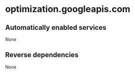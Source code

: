 # optimization.googleapis.com

## Automatically enabled services

None

## Reverse dependencies

None
